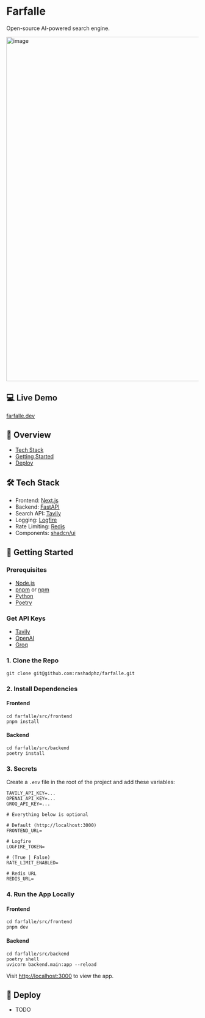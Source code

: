 # Farfalle

Open-source AI-powered search engine.

<img width="900" alt="image" src="https://github.com/rashadphz/farfalle/assets/20783686/254d77a6-9e5f-4a95-a50a-d8c66d62cf66">

## 💻 Live Demo

[farfalle.dev](https://farfalle.dev/)

## 📖 Overview
- [Tech Stack](#tech-stack)
- [Getting Started](#getting-started)
- [Deploy](#deploy)


## 🛠️ Tech Stack

- Frontend: [Next.js](https://nextjs.org/)
- Backend: [FastAPI](fastapi.tiangolo.com/)
- Search API: [Tavily](https://tavily.com/)
- Logging: [Logfire](https://pydantic.dev/logfire)
- Rate Limiting: [Redis](https://redis.io/)
- Components: [shadcn/ui](https://ui.shadcn.com/)

## 🚀 Getting Started
### Prerequisites
- [Node.js](https://nodejs.org/en/download/)
- [pnpm](https://pnpm.io/installation) or [npm](https://www.npmjs.com/get-npm)
- [Python](https://www.python.org/downloads/)
- [Poetry](https://python-poetry.org/docs/#installing-with-the-official-installer)

### Get API Keys
- [Tavily](https://app.tavily.com/home)
- [OpenAI](https://platform.openai.com/api-keys)
- [Groq](https://console.groq.com/keys)



### 1. Clone the Repo
```
git clone git@github.com:rashadphz/farfalle.git
```
### 2. Install Dependencies

#### Frontend
```
cd farfalle/src/frontend
pnpm install
```

#### Backend
```
cd farfalle/src/backend
poetry install
```

### 3. Secrets
Create a `.env` file in the root of the project and add these variables:
```
TAVILY_API_KEY=...
OPENAI_API_KEY=...
GROQ_API_KEY=...

# Everything below is optional

# Default (http://localhost:3000)
FRONTEND_URL=

# Logfire
LOGFIRE_TOKEN=

# (True | False)
RATE_LIMIT_ENABLED=

# Redis URL
REDIS_URL=
```

### 4. Run the App Locally

#### Frontend
```
cd farfalle/src/frontend
pnpm dev
```

#### Backend
```
cd farfalle/src/backend
poetry shell
uvicorn backend.main:app --reload
```

Visit [http://localhost:3000](http://localhost:3000) to view the app.

## 🚀 Deploy
- TODO
